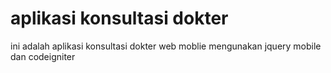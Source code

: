 # aplikasi konsultasi dokter
ini adalah aplikasi konsultasi dokter web moblie mengunakan jquery mobile dan codeigniter
